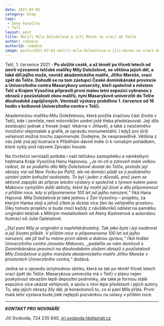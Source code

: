 ```yaml
---
date: 2021-07-01
category: blog
tags:
 - Ženy Vysočiny
 - Telč
layout: post
title: Malíři Míla Doleželová a Jiří Mareš se vrací do Telče
author: redakce
authorId: redakce
image: posts/2021-07-01-maliri-mila-dolezalova-a-jiri-mares-se-vraci-do-telce.png
---
```


Telč, 1. července 2021 - **Po složité cestě, a až téměř po třiceti letech od úmrtí významné telčské malířky Míly Doleželové, se většina jejích děl, a také děl jejího muže, rovněž akademického malíře, Jiřího Mareše, vrací zpět do Telče. Dohodli se na tom zástupci České dominikánské provincie a Univerzitního centra Masarykovy univerzity, kteří společně s městem Telč a Krajem Vysočina připravili první malou letní expozici vybranou z obrazů z pozůstalosti obou malířů, nyní Masarykově univerzitě do Telče dlouhodobě zapůjčených. Vernisáž výstavy proběhne 1. července od 16 hodin v knihovně Univerzitního centra v Telči.**

Akademickou malířku Mílu Doleželovou, která prožila značnou část života v Telči, kde i zemřela, není milovníkům umění jistě třeba představovat. Její dílo sestávající jednak z fresek (např. lékárna v Jihlavě), a také z nesčetného množství olejomaleb a grafik, je opravdu monumentální. I když pro širší veřejnost možná trochu zapomenuté. Dodejme, že nespravedlivě. Většina z nás jistě zná její ilustrace k Příběhům dávné Indie či k romským pohádkám, které vyšly pod názvem Zpívající housle. 

Na čtvrteční vernisáži potkáte i naši telčskou zastupitelku a náměstkyni hejtmana Kraje Vysočina Hanu Hajnovou. *„Je mi ctí a zároveň mám velkou radost, že se podařilo dílo Míly Doleželové dostat do Telče, protože její obrazy visí od New Yorku po Paříž, ale na domácí půdě se jí podobného uznání zatím bohužel nedostalo. To byl i jeden z důvodů, proč jsem se aktivně zapojila do příprav letošní výstavy a společně s týmem kolem pana Makovce vymýšlím další aktivity, které by mohli její život a dílo připomenout v příštím roce, kdy si připomeneme 100 let od jejího narození,“* říká Hana Hajnová. Míla Doleželová je také jednou z Žen Vysočiny – projektu, za kterým Hanka stojí a jehož cílem je dostat více žen do veřejného prostoru. Díky tomuto projektu si bude moci každý z návštěvníků odnést na památku originální letáček s Míliným medailonkem od Aleny Kastnerové a autorskou ilustrací od Julie Opletalové. 

*„Styl paní Míly je originální a nepřehlédnutelný. Tak jako byla i její osobnost a její životní příběh. V příštím roce si připomeneme 100 let od jejího narození, ale již teď tu máme první dárek a dobrou zprávu,“ říká ředitel Univerzitního centra Jaroslav Makovec, „podařilo se nám domluvit s Dominikánskou provincií na dlouhodobém uložení obrazů z pozůstalosti Míly Doleželové a jejího manžela akademického malíře Jiřího Mareše v prostorách Univerzitního centra,“* dodává.  

Jedná se o opravdu úctyhodnou sbírku, která se tak po téměř třiceti letech vrací zpět do Telče. Masarykova univerzita má v Telči v plánu nejen poskytnout obrazům lepší depozitní podmínky, ale také je formou stálé expozice více ukázat veřejnosti, a spolu s nimi lépe představit i jejich autory. To, aby jejich obrazy žily dál, je koneckonců to, co si paní Míla přála. První malá letní výstava bude jistě nejlepší pozvánkou na oslavy v příštím roce.


---

***KONTAKT PRO NOVINÁŘE*** 

Jiří Svoboda, 724 235 840, <jiri.svoboda.hb@pirati.cz>
